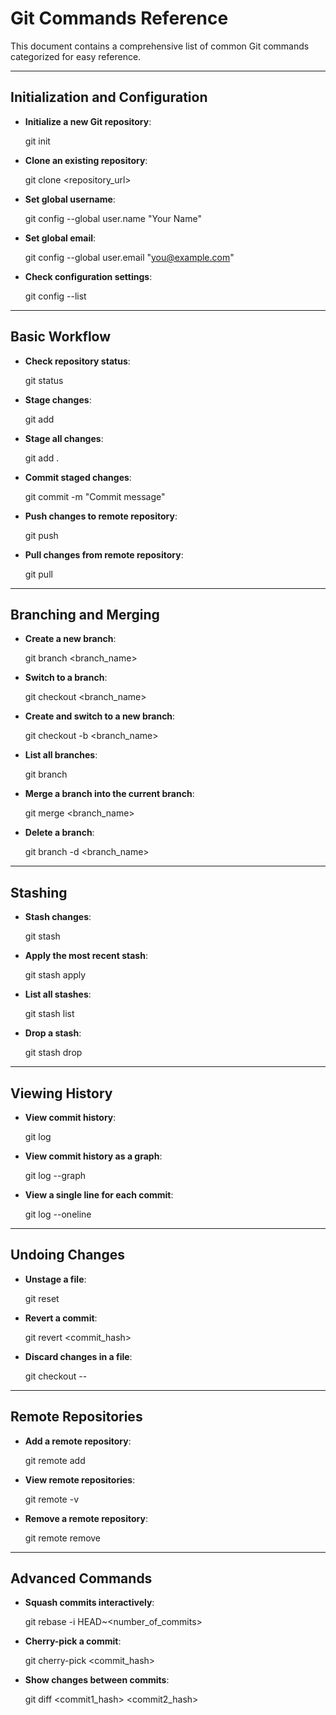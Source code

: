 # Git Commands Reference

This document contains a comprehensive list of common Git commands categorized for easy reference.

---

## Initialization and Configuration
- **Initialize a new Git repository**:
 
  git init
  
- **Clone an existing repository**:
 
  git clone <repository_url>
  
- **Set global username**:
 
  git config --global user.name "Your Name"
  
- **Set global email**:
 
  git config --global user.email "you@example.com"
  
- **Check configuration settings**:
 
  git config --list
  

---

## Basic Workflow
- **Check repository status**:
 
  git status
  
- **Stage changes**:
 
  git add <file>
  
- **Stage all changes**:
 
  git add .
  
- **Commit staged changes**:
 
  git commit -m "Commit message"
  
- **Push changes to remote repository**:
 
  git push
  
- **Pull changes from remote repository**:
 
  git pull
  

---

## Branching and Merging
- **Create a new branch**:
 
  git branch <branch_name>
  
- **Switch to a branch**:
 
  git checkout <branch_name>
  
- **Create and switch to a new branch**:
 
  git checkout -b <branch_name>
  
- **List all branches**:
 
  git branch
  
- **Merge a branch into the current branch**:
 
  git merge <branch_name>
  
- **Delete a branch**:
 
  git branch -d <branch_name>
  

---

## Stashing
- **Stash changes**:
 
  git stash
  
- **Apply the most recent stash**:
 
  git stash apply
  
- **List all stashes**:
 
  git stash list
  
- **Drop a stash**:
 
  git stash drop
  

---

## Viewing History
- **View commit history**:
 
  git log
  
- **View commit history as a graph**:
 
  git log --graph
  
- **View a single line for each commit**:
 
  git log --oneline
  

---

## Undoing Changes
- **Unstage a file**:
 
  git reset <file>
  
- **Revert a commit**:
 
  git revert <commit_hash>
  
- **Discard changes in a file**:
 
  git checkout -- <file>
  

---

## Remote Repositories
- **Add a remote repository**:
 
  git remote add <name> <url>
  
- **View remote repositories**:
 
  git remote -v
  
- **Remove a remote repository**:
 
  git remote remove <name>
  

---

## Advanced Commands
- **Squash commits interactively**:
 
  git rebase -i HEAD~<number_of_commits>
  
- **Cherry-pick a commit**:
 
  git cherry-pick <commit_hash>
  
- **Show changes between commits**:
 
  git diff <commit1_hash> <commit2_hash>
  
